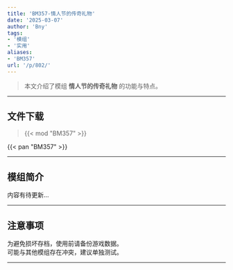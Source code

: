 ```yaml
---
title: 'BM357-情人节的传奇礼物'
date: '2025-03-07'
author: 'Bny'
tags:
- '模组'
- '实用'
aliases:
- 'BM357'
url: '/p/802/'
---
```


> 本文介绍了模组 **情人节的传奇礼物** 的功能与特点。

---

## 文件下载  

> {{< mod "BM357" >}}  

{{< pan "BM357" >}}  

---

## 模组简介

>  
内容有待更新...  

---

## 注意事项

>  
为避免损坏存档，使用前请备份游戏数据。  
可能与其他模组存在冲突，建议单独测试。  

---

